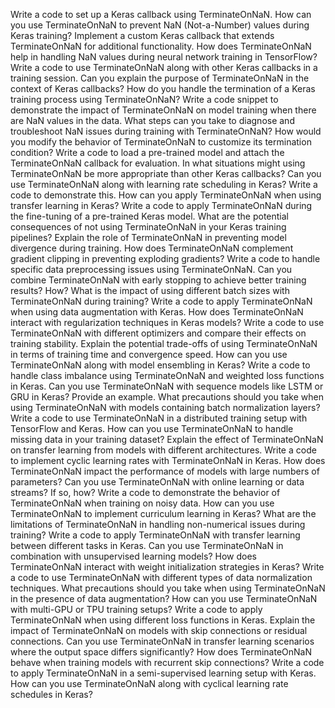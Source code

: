 Write a code to set up a Keras callback using TerminateOnNaN.
How can you use TerminateOnNaN to prevent NaN (Not-a-Number) values during Keras training?
Implement a custom Keras callback that extends TerminateOnNaN for additional functionality.
How does TerminateOnNaN help in handling NaN values during neural network training in TensorFlow?
Write a code to use TerminateOnNaN along with other Keras callbacks in a training session.
Can you explain the purpose of TerminateOnNaN in the context of Keras callbacks?
How do you handle the termination of a Keras training process using TerminateOnNaN?
Write a code snippet to demonstrate the impact of TerminateOnNaN on model training when there are NaN values in the data.
What steps can you take to diagnose and troubleshoot NaN issues during training with TerminateOnNaN?
How would you modify the behavior of TerminateOnNaN to customize its termination condition?
Write a code to load a pre-trained model and attach the TerminateOnNaN callback for evaluation.
In what situations might using TerminateOnNaN be more appropriate than other Keras callbacks?
Can you use TerminateOnNaN along with learning rate scheduling in Keras? Write a code to demonstrate this.
How can you apply TerminateOnNaN when using transfer learning in Keras?
Write a code to apply TerminateOnNaN during the fine-tuning of a pre-trained Keras model.
What are the potential consequences of not using TerminateOnNaN in your Keras training pipelines?
Explain the role of TerminateOnNaN in preventing model divergence during training.
How does TerminateOnNaN complement gradient clipping in preventing exploding gradients?
Write a code to handle specific data preprocessing issues using TerminateOnNaN.
Can you combine TerminateOnNaN with early stopping to achieve better training results? How?
What is the impact of using different batch sizes with TerminateOnNaN during training?
Write a code to apply TerminateOnNaN when using data augmentation with Keras.
How does TerminateOnNaN interact with regularization techniques in Keras models?
Write a code to use TerminateOnNaN with different optimizers and compare their effects on training stability.
Explain the potential trade-offs of using TerminateOnNaN in terms of training time and convergence speed.
How can you use TerminateOnNaN along with model ensembling in Keras?
Write a code to handle class imbalance using TerminateOnNaN and weighted loss functions in Keras.
Can you use TerminateOnNaN with sequence models like LSTM or GRU in Keras? Provide an example.
What precautions should you take when using TerminateOnNaN with models containing batch normalization layers?
Write a code to use TerminateOnNaN in a distributed training setup with TensorFlow and Keras.
How can you use TerminateOnNaN to handle missing data in your training dataset?
Explain the effect of TerminateOnNaN on transfer learning from models with different architectures.
Write a code to implement cyclic learning rates with TerminateOnNaN in Keras.
How does TerminateOnNaN impact the performance of models with large numbers of parameters?
Can you use TerminateOnNaN with online learning or data streams? If so, how?
Write a code to demonstrate the behavior of TerminateOnNaN when training on noisy data.
How can you use TerminateOnNaN to implement curriculum learning in Keras?
What are the limitations of TerminateOnNaN in handling non-numerical issues during training?
Write a code to apply TerminateOnNaN with transfer learning between different tasks in Keras.
Can you use TerminateOnNaN in combination with unsupervised learning models?
How does TerminateOnNaN interact with weight initialization strategies in Keras?
Write a code to use TerminateOnNaN with different types of data normalization techniques.
What precautions should you take when using TerminateOnNaN in the presence of data augmentation?
How can you use TerminateOnNaN with multi-GPU or TPU training setups?
Write a code to apply TerminateOnNaN when using different loss functions in Keras.
Explain the impact of TerminateOnNaN on models with skip connections or residual connections.
Can you use TerminateOnNaN in transfer learning scenarios where the output space differs significantly?
How does TerminateOnNaN behave when training models with recurrent skip connections?
Write a code to apply TerminateOnNaN in a semi-supervised learning setup with Keras.
How can you use TerminateOnNaN along with cyclical learning rate schedules in Keras?